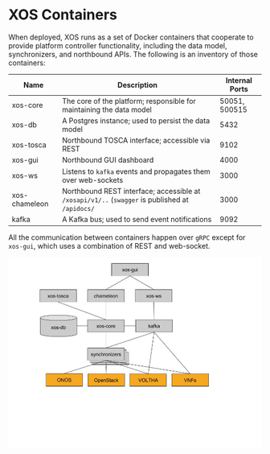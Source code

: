 # XOS Containers

When deployed, XOS runs as a set of Docker containers that cooperate to provide platform
controller functionality, including the data model, synchronizers, and northbound
APIs. The following is an inventory of those containers:

| Name | Description | Internal Ports |
| ---- | ----------- | ----- |
| xos-core | The core of the platform; responsible for maintaining the data model | 50051, 500515 |
| xos-db | A Postgres instance; used to persist the data model | 5432 |
| xos-tosca | Northbound TOSCA interface; accessible via REST | 9102|
| xos-gui | Northbound GUI dashboard| 4000|
| xos-ws | Listens to `kafka` events and propagates them over web-sockets | 3000|
| xos-chameleon | Northbound REST interface; accessible at `/xosapi/v1/..` (`swagger` is published at `/apidocs/`| 3000|
| kafka | A Kafka bus; used to send event notifications | 9092|

All the communication between containers happen over `gRPC` except for
`xos-gui`, which uses a combination of REST and web-socket.

![xos-containers](./static/xos_components.jpg)



